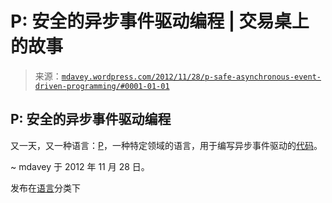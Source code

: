 <!--yml

分类：未分类

日期：2024-05-18 06:33:03

-->

# P: 安全的异步事件驱动编程 | 交易桌上的故事

> 来源：[`mdavey.wordpress.com/2012/11/28/p-safe-asynchronous-event-driven-programming/#0001-01-01`](https://mdavey.wordpress.com/2012/11/28/p-safe-asynchronous-event-driven-programming/#0001-01-01)

## P: 安全的异步事件驱动编程

又一天，又一种语言：[P](http://research.microsoft.com/apps/pubs/default.aspx?id=177118)，一种特定领域的语言，用于编写异步事件驱动的[代码](http://research.microsoft.com/pubs/177118/tr.pdf)。

~ mdavey 于 2012 年 11 月 28 日。

发布在[语言](https://mdavey.wordpress.com/category/languages/)分类下
